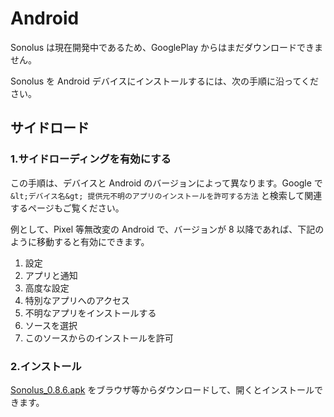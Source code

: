 # Android

Sonolus は現在開発中であるため、GooglePlay からはまだダウンロードできません。

Sonolus を Android デバイスにインストールするには、次の手順に沿ってください。

## サイドロード

### 1.サイドローディングを有効にする

この手順は、デバイスと Android のバージョンによって異なります。Google で `&lt;デバイス名&gt; 提供元不明のアプリのインストールを許可する方法` と検索して関連するページもご覧ください。

例として、Pixel 等無改変の Android で、バージョンが 8 以降であれば、下記のように移動すると有効にできます。

1. 設定
2. アプリと通知
3. 高度な設定
4. 特別なアプリへのアクセス
5. 不明なアプリをインストールする
6. ソースを選択
7. このソースからのインストールを許可

### 2.インストール

[Sonolus_0.8.6.apk](https://download.sonolus.com/Sonolus_0.8.6.apk) をブラウザ等からダウンロードして、開くとインストールできます。
